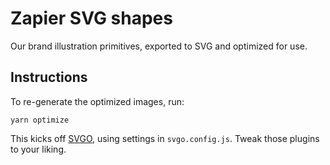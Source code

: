 # Zapier SVG shapes

Our brand illustration primitives, exported to SVG and optimized for use.

## Instructions

To re-generate the optimized images, run:

```
yarn optimize
```

This kicks off [SVGO](https://github.com/svg/svgo), using settings in `svgo.config.js`. Tweak those plugins to your liking.
